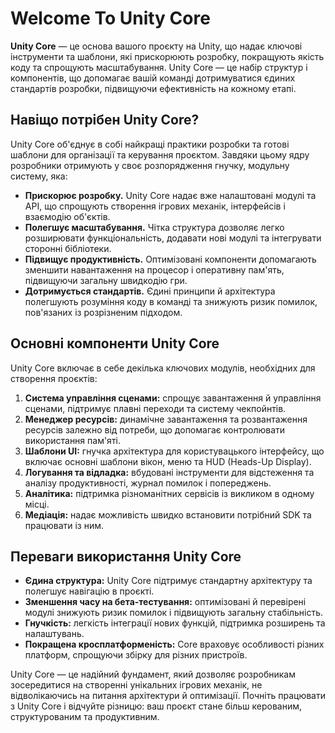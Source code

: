 # Welcome To Unity Core

**Unity Core** — це основа вашого проєкту на Unity, що надає ключові інструменти та шаблони, які прискорюють розробку, покращують якість коду та спрощують масштабування. Unity Core — це набір структур і компонентів, що допомагає вашій команді дотримуватися єдиних стандартів розробки, підвищуючи ефективність на кожному етапі.

## Навіщо потрібен Unity Core?

Unity Core об'єднує в собі найкращі практики розробки та готові шаблони для організації та керування проєктом. Завдяки цьому ядру розробники отримують у своє розпорядження гнучку, модульну систему, яка:

- **Прискорює розробку.** Unity Core надає вже налаштовані модулі та API, що спрощують створення ігрових механік, інтерфейсів і взаємодію об'єктів.
- **Полегшує масштабування.** Чітка структура дозволяє легко розширювати функціональність, додавати нові модулі та інтегрувати сторонні бібліотеки.
- **Підвищує продуктивність.** Оптимізовані компоненти допомагають зменшити навантаження на процесор і оперативну пам'ять, підвищуючи загальну швидкодію гри.
- **Дотримується стандартів.** Єдині принципи й архітектура полегшують розуміння коду в команді та знижують ризик помилок, пов'язаних із розрізненим підходом.

## Основні компоненти Unity Core

Unity Core включає в себе декілька ключових модулів, необхідних для створення проєктів:

1. **Система управління сценами:** спрощує завантаження й управління сценами, підтримує плавні переходи та систему чекпойнтів.
2. **Менеджер ресурсів:** динамічне завантаження та розвантаження ресурсів залежно від потреби, що допомагає контролювати використання пам'яті.
3. **Шаблони UI:** гнучка архітектура для користувацького інтерфейсу, що включає основні шаблони вікон, меню та HUD (Heads-Up Display).
4. **Логування та відладка:** вбудовані інструменти для відстеження та аналізу продуктивності, журнал помилок і попереджень.
5. **Аналітика:** підтримка різноманітних сервісів із викликом в одному місці.
6. **Медіація:** надає можливість швидко встановити потрібний SDK та працювати із ним.

## Переваги використання Unity Core

- **Єдина структура:** Unity Core підтримує стандартну архітектуру та полегшує навігацію в проєкті.
- **Зменшення часу на бета-тестування:** оптимізовані й перевірені модулі знижують ризик помилок і підвищують загальну стабільність.
- **Гнучкість:** легкість інтеграції нових функцій, підтримка розширень та налаштувань.
- **Покращена кросплатформеність:** Core враховує особливості різних платформ, спрощуючи збірку для різних пристроїв.

Unity Core — це надійний фундамент, який дозволяє розробникам зосередитися на створенні унікальних ігрових механік, не відволікаючись на питання архітектури й оптимізації. Почніть працювати з Unity Core і відчуйте різницю: ваш проєкт стане більш керованим, структурованим та продуктивним.
